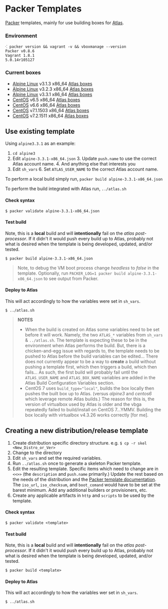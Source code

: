# Packer Templates

[Packer](https://packer.io) templates, mainly for use building boxes for [Atlas](https://atlas.hashicorp.com/maier/).

### Environment

```shell
⁖ packer version && vagrant -v && vboxmanage --version
Packer v0.8.6
Vagrant 1.8.1
5.0.14r105127
```

### Current boxes

* [Alpine Linux](http://alpinelinux.org/) v3.1.3 x86_64 [Atlas boxes](https://atlas.hashicorp.com/maier/boxes/alpine-3.1.3-x86_64)
* [Alpine Linux](http://alpinelinux.org/) v3.2.3 x86_64 [Atlas boxes](https://atlas.hashicorp.com/maier/boxes/alpine-3.2.3-x86_64)
* [Alpine Linux](http://alpinelinux.org/) v3.3.1 x86_64 [Atlas boxes](https://atlas.hashicorp.com/maier/boxes/alpine-3.3.1-x86_64)
* [CentOS](http://centos.org/) v6.5 x86_64 [Atlas boxes](https://atlas.hashicorp.com/maier/boxes/centos-6.5-x86_64)
* [CentOS](http://centos.org/) v6.6 x86_64 [Atlas boxes](https://atlas.hashicorp.com/maier/boxes/centos-6.6-x86_64)
* [CentOS](http://centos.org/) v7.1.1503 x86_64 [Atlas boxes](https://atlas.hashicorp.com/maier/boxes/centos-7.1.1503-x86_64)
* [CentOS](http://centos.org/) v7.2.1511 x86_64 [Atlas boxes](https://atlas.hashicorp.com/maier/boxes/centos-7.2.1511-x86_64)


## Use existing template

Using `alpine3.3.1` as an example:

1. `cd alpine3`
2. Edit `alpine-3.3.1-x86_64.json`
	3. Update `push.name` to use the correct Atlas account name.
	4. And anything else that interests you
5. Edit `sh_vars`
	6. Set `ATLAS_USER_NAME` to the correct Atlas account name.

To perform a local build simply run, `packer build alpine-3.3.1-x86_64.json`

To perform the build integrated with Atlas run, `../atlas.sh`

#### Check syntax

```
$ packer validate alpine-3.3.1-x86_64.json
```

#### Test build

Note, this is a **local** build and will **intentionally** fail on the *atlas post-processor*. If it didn't it would push every build up to Atlas, probably not what is desired when the template is being developed, updated, and/or tested.

```
$ packer build alpine-3.3.1-x86_64.json
```

> Note, to debug the VM boot process change *headless* to *false* in the template. Optionally, run `PACKER_LOG=1 packer build alpine-3.3.1-x86_64.json` to see output from Packer.

#### Deploy to Atlas

This will act accordingly to how the variables were set in `sh_vars`.

```
$ ../atlas.sh
```

> **NOTES**
>
> * When the build is created on Atlas some variables need to be set before it will work. Namely, the two `ATLAS_*` variables from `sh_vars` & `../atlas.sh`. The template is expecting these to be in the environment when Atlas performs the build. But, there is a chicken-and-egg issue with regards to, the template needs to be pushed to Atlas before the build variables can be edited... There does not currently appear to be a way to **create** a build without pushing a template first, which then triggers a build, which then fails... As such, the first build will probably fail until the `ATLAS_USER_NAME` and `ATLAS_BOX_NAME` variables are added in the Atlas Build Configuration Variables section.
> * CentOS 7 uses `build_type="local"`, builds the box locally then pushes the built box up to Atlas. (versus *alpine3* and *centos6* which leverage remote Atlas builds.) The reason for this is, the version of virtualbox used by Atlas is older and the vbga repeatedly failed to build/install on CentOS 7...YMMV. Building the box locally with virtualbox v4.3.26 works correctly [for me].

## Creating a new distribution/release template

1. Create distribution specific directory structure. e.g. `$ cp -r skel <New_Distro_or_Ver>`
1. Change to the directory
1. Edit `sh_vars` and set the required variables.
1. Run `../atlas.sh` once to generate a skeleton Packer template.
1. Edit the resulting template. Specific items which need to change are in `<<>>` (the `description` and `push.name` primarily.) Update the rest based on the needs of the distribution and the [Packer template documentation](https://www.packer.io/docs/templates/introduction.html). The `iso_url`, `iso_checksum`, and `boot_comand` would have to be set at the barest minimum. Add any additional builders or provisioners, etc.
1. Create any applicable artifacts in `http` and `scripts` to be used by the template.

#### Check syntax

```
$ packer validate <template>
```

#### Test build

Note, this is a **local** build and will **intentionally** fail on the *atlas post-processor*. If it didn't it would push every build up to Atlas, probably not what is desired when the template is being developed, updated, and/or tested.

```
$ packer build <template>
```

#### Deploy to Atlas

This will act accordingly to how the variables wer set in `sh_vars`.

```
$ ../atlas.sh
```
